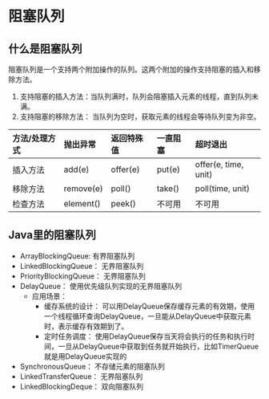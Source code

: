 # 阻塞队列

## 什么是阻塞队列

阻塞队列是一个支持两个附加操作的队列。这两个附加的操作支持阻塞的插入和移除方法。

1. 支持阻塞的插入方法：当队列满时，队列会阻塞插入元素的线程，直到队列未满。
2. 支持阻塞的移除方法： 当队列为空时，获取元素的线程会等待队列变为非空。

| 方法/处理方式 | 抛出异常 | 返回特殊值 | 一直阻塞 | 超时退出 |
| :--- | :--- | :--- | :--- | :--- |
| 插入方法 | add\(e\) | offer\(e\) | put\(e\) | offer\(e, time, unit\) |
| 移除方法 | remove\(e\) | poll\(\) | take\(\) | poll\(time, unit\) |
| 检查方法 | element\(\) | peek\(\) | 不可用 | 不可用 |

## Java里的阻塞队列

* ArrayBlockingQueue:  有界阻塞队列
* LinkedBlockingQueue： 无界阻塞队列
* PriorityBlockingQueue： 无界阻塞队列
* DelayQueue： 使用优先级队列实现的无界阻塞队列
  * 应用场景：
    * 缓存系统的设计： 可以用DelayQueue保存缓存元素的有效期，使用一个线程循环查询DelayQueue，一旦能从DelayQueue中获取元素时，表示缓存有效期到了。
    * 定时任务调度： 使用DelayQueue保存当天将会执行的任务和执行时间，一旦从DelayQueue中获取到任务就开始执行，比如TimerQueue就是用DelayQueue实现的
* SynchronousQueue： 不存储元素的阻塞队列
* LinkedTransferQueue： 无界阻塞队列
* LinkedBlockingDeque： 双向阻塞队列
